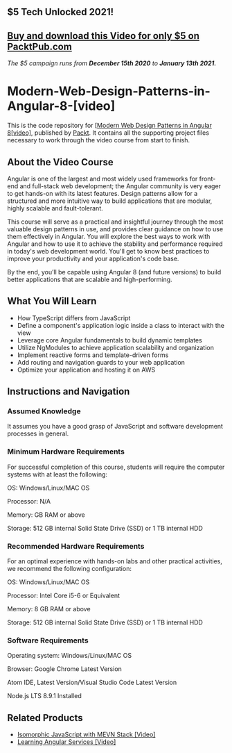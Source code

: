 ## $5 Tech Unlocked 2021!
[Buy and download this Video for only $5 on PacktPub.com](https://www.packtpub.com/product/modern-web-design-patterns-in-angular-8-video/9781789612813)
-----
*The $5 campaign         runs from __December 15th 2020__ to __January 13th 2021.__*

# Modern-Web-Design-Patterns-in-Angular-8-[video]

This is the code repository for [[Modern Web Design Patterns in Angular 8[video]](https://www.packtpub.com/web-development/modern-web-design-patterns-angular-8-video), published by [Packt](https://www.packtpub.com). It contains all the supporting project files necessary to work through the video course from start to finish.
## About the Video Course
Angular is one of the largest and most widely used frameworks for front-end and full-stack web development; the Angular community is very eager to get hands-on with its latest features. Design patterns allow for a structured and more intuitive way to build applications that are modular, highly scalable and fault-tolerant.

This course will serve as a practical and insightful journey through the most valuable design patterns in use, and provides clear guidance on how to use them effectively in Angular. You will explore the best ways to work with Angular and how to use it to achieve the stability and performance required in today's web development world. You'll get to know best practices to improve your productivity and your application's code base.

By the end, you’ll be capable using Angular 8 (and future versions) to build better applications that are scalable and high-performing.

<H2>What You Will Learn</H2>
<DIV class=book-info-will-learn-text>
<UL>
<LI>How TypeScript differs from JavaScript
<LI>Define a component's application logic inside a class to interact with the view
<LI>Leverage core Angular fundamentals to build dynamic templates
<LI>Utilize NgModules to achieve application scalability and organization
<LI>Implement reactive forms and template-driven forms
<LI>Add routing and navigation guards to your web application <LI>Optimize your application and hosting it on AWS
</LI></UL></DIV>

## Instructions and Navigation
### Assumed Knowledge
It assumes you have a good grasp of JavaScript and software development processes in general.

### Minimum Hardware Requirements
For successful completion of this course, students will require the computer systems with at least the following:


OS: Windows/Linux/MAC OS



Processor: N/A



Memory:  GB RAM or above



Storage: 512 GB internal Solid State Drive (SSD) or 1 TB internal HDD


### Recommended Hardware Requirements
For an optimal experience with hands-on labs and other practical activities, we recommend the following configuration:


OS: Windows/Linux/MAC OS



Processor: Intel Core i5-6 or Equivalent



Memory: 8 GB RAM or above



Storage: 512 GB internal Solid State Drive (SSD) or 1 TB internal HDD


### Software Requirements

Operating system: Windows/Linux/MAC OS



Browser: Google Chrome Latest Version



Atom IDE, Latest Version/Visual Studio Code Latest Version



Node.js LTS 8.9.1 Installed


## Related Products
* [Isomorphic JavaScript with MEVN Stack [Video]](https://www.packtpub.com/web-development/isomorphic-javascript-mevn-stack-video)
* [Learning Angular Services [Video]](https://www.packtpub.com/web-development/learning-angular-services-video)

